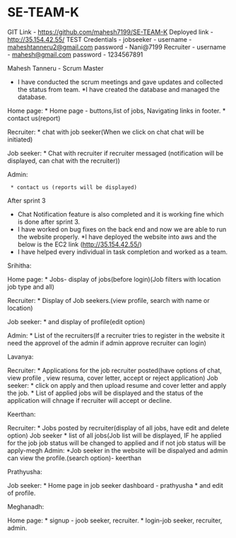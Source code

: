 # SE-TEAM-K

GIT Link - https://github.com/mahesh7199/SE-TEAM-K
 Deployed link - http://35.154.42.55/
 TEST Credentials - 
   jobseeker - username - maheshtanneru2@gmail.com 
               password - Nani@7199
   Recruiter - username - mahesh@gmail.com
               password - 1234567891


Mahesh Tanneru - Scrum Master

* I have conducted the scrum meetings and gave updates and collected the status from team.
*I have created the database and managed the database.

Home page:
     * Home page - buttons,list of jobs, Navigating links in footer.
	 * contact us(report)
	 
Recruiter:
     * chat with job seeker(When we click on chat chat will be initiated)

Job seeker:
     * Chat with recruiter if recruiter messaged (notification will be displayed, can chat with the recruiter))

Admin: 
     
	 * contact us (reports will be displayed)


After sprint 3
	 
* Chat Notification feature is also completed and it is working fine which is done after sprint 3.	 
* I have worked on bug fixes on the back end and now we are able to run the website properly.
*I have deployed the website into aws and the below is the EC2 link
   (http://35.154.42.55/)
* I have helped every individual in task completion and worked as a team.






Srihitha:

Home page:
     * Jobs- display of jobs(before login)(Job filters with location job type and all)
	 
Recruiter:
     * Display of Job seekers.(view profile, search with name or location)

Job seeker:
     * and display of profile(edit option)
    

Admin: 
     * List of the recruiters(If a recruiter tries to register in the website it need the approvel of the admin if admin approve recruiter can login)


Lavanya:

Recruiter:
     * Applications for the job recruiter posted(have options of chat, view profile , view resuma, cover letter, accept or reject application)
Job seeker:
     * click on apply and then upload resume and cover letter and apply the job.
	 * List of applied jobs will be displayed and the status of the application will chnage if recruiter will accept or decline.




Keerthan:

Recruiter:
     * Jobs posted by recruiter(display of all jobs, have edit and delete option)
Job seeker
	 * list of all jobs(Job list will be displayed, IF he applied for the job job status will be changed to applied and if not job status will be apply-megh
Admin: 
     *Job seeker in the website will be dispalyed and admin can view the profile.(search option)- keerthan
	 





Prathyusha:

Job seeker:
     * Home page in job seeker dashboard - prathyusha
	 * and edit of profile.

	 
Meghanadh:

Home page:
     *  signup - joob seeker, recruiter.
     * login-job seeker, recruiter, admin.
